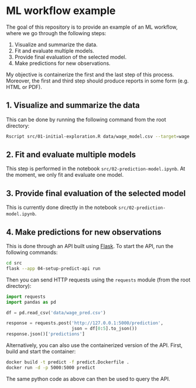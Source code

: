 # ML workflow example

The goal of this repository is to provide an example of an ML workflow, where we go through the following steps:

  1. Visualize and summarize the data.
  2. Fit and evaluate multiple models.
  3. Provide final evaluation of the selected model.
  4. Make predictions for new observations.
  
My objective is containerize the first and the last step of this process. Moreover, the first and third step should produce reports in some form (e.g. HTML or PDF).

## 1. Visualize and summarize the data

This can be done by running the following command from the root directory:

```bash
Rscript src/01-initial-exploration.R data/wage_model.csv --target=wage --out=out.pdf
```

## 2. Fit and evaluate multiple models

This step is performed in the notebook `src/02-prediction-model.ipynb`. At the moment, we only fit and evaluate one model.

## 3. Provide final evaluation of the selected model

This is currently done directly in the notebook `src/02-prediction-model.ipynb`.

## 4. Make predictions for new observations

This is done through an API built using [Flask](https://flask.palletsprojects.com/). To start the API, run the following commands:

```bash
cd src
flask --app 04-setup-predict-api run
```

Then you can send HTTP requests using the `requests` module (from the root directory):

```python
import requests
import pandas as pd

df = pd.read_csv('data/wage_pred.csv')

response = requests.post('http://127.0.0.1:5000/prediction', 
                         json = df[0:5].to_json())
response.json()['predictions']
```

Alternatively, you can also use the containerized version of the API. First, build and start the container:

```bash
docker build -t predict -f predict.Dockerfile .
docker run -d -p 5000:5000 predict
```

The same python code as above can then be used to query the API.
